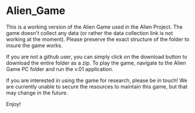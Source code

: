 # Alien_Game
This is a working version of the Alien Game used in the Alien Project. The game doesn't collect any data (or rather the data collection link is not working at the moment). Please preserve the exact structure of the folder to insure the game works.

If you are not a github user, you can simply click on the download button to download the entire folder as a zip. To play the game, navigate to the Alien Game PC folder and run the v.01 application. 

If you are interested in using the game for research, please be in touch! We are currently unable to secure the resources to maintain this game, but that may change in the future. 

Enjoy!
